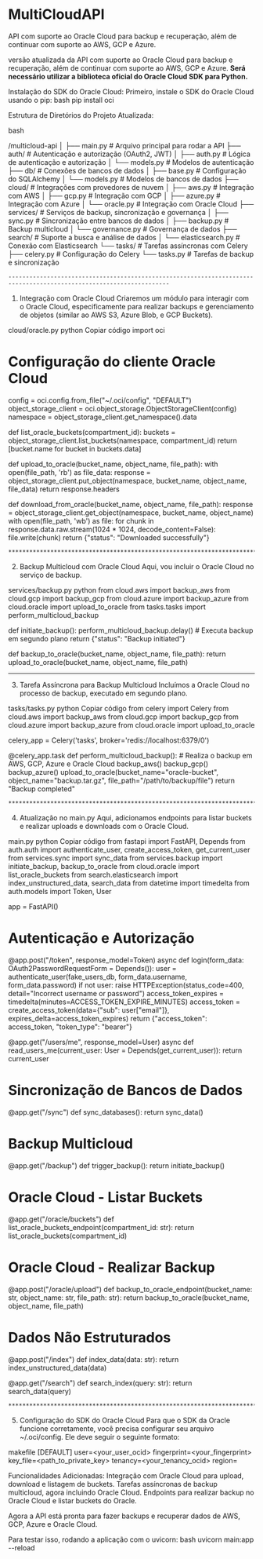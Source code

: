 # MultiCloudAPI
API com suporte ao Oracle Cloud para backup e recuperação, além de continuar com suporte ao AWS, GCP e Azure.

versão atualizada da API com suporte ao Oracle Cloud para backup e recuperação, além de continuar com suporte ao AWS, GCP e Azure.
****Será necessário utilizar a biblioteca oficial do Oracle Cloud SDK para Python.****

Instalação do SDK do Oracle Cloud:
Primeiro, instale o SDK do Oracle Cloud usando o pip:
bash
pip install oci

Estrutura de Diretórios do Projeto Atualizada:

bash

/multicloud-api
│
├── main.py                # Arquivo principal para rodar a API
├── auth/                  # Autenticação e autorização (OAuth2, JWT)
│   ├── auth.py            # Lógica de autenticação e autorização
│   └── models.py          # Modelos de autenticação
├── db/                    # Conexões de bancos de dados
│   ├── base.py            # Configuração do SQLAlchemy
│   └── models.py          # Modelos de bancos de dados
├── cloud/                 # Integrações com provedores de nuvem
│   ├── aws.py             # Integração com AWS
│   ├── gcp.py             # Integração com GCP
│   ├── azure.py           # Integração com Azure
│   └── oracle.py          # Integração com Oracle Cloud
├── services/              # Serviços de backup, sincronização e governança
│   ├── sync.py            # Sincronização entre bancos de dados
│   ├── backup.py          # Backup multicloud
│   └── governance.py      # Governança de dados
├── search/                # Suporte a busca e análise de dados
│   └── elasticsearch.py   # Conexão com Elasticsearch
└── tasks/                 # Tarefas assíncronas com Celery
    ├── celery.py          # Configuração do Celery
    └── tasks.py           # Tarefas de backup e sincronização

    --------------------------------------------------------------------------------------------------------------------
1. Integração com Oracle Cloud
Criaremos um módulo para interagir com o Oracle Cloud, especificamente para realizar backups e gerenciamento de objetos (similar ao AWS S3, Azure Blob, e GCP Buckets).

cloud/oracle.py
python
Copiar código
import oci

# Configuração do cliente Oracle Cloud
config = oci.config.from_file("~/.oci/config", "DEFAULT")
object_storage_client = oci.object_storage.ObjectStorageClient(config)
namespace = object_storage_client.get_namespace().data

def list_oracle_buckets(compartment_id):
    buckets = object_storage_client.list_buckets(namespace, compartment_id)
    return [bucket.name for bucket in buckets.data]

def upload_to_oracle(bucket_name, object_name, file_path):
    with open(file_path, 'rb') as file_data:
        response = object_storage_client.put_object(namespace, bucket_name, object_name, file_data)
    return response.headers

def download_from_oracle(bucket_name, object_name, file_path):
    response = object_storage_client.get_object(namespace, bucket_name, object_name)
    with open(file_path, 'wb') as file:
        for chunk in response.data.raw.stream(1024 * 1024, decode_content=False):
            file.write(chunk)
    return {"status": "Downloaded successfully"}

    **********************************************************************************************************************
    
2. Backup Multicloud com Oracle Cloud
Aqui, vou incluir o Oracle Cloud no serviço de backup.

services/backup.py
python
from cloud.aws import backup_aws
from cloud.gcp import backup_gcp
from cloud.azure import backup_azure
from cloud.oracle import upload_to_oracle
from tasks.tasks import perform_multicloud_backup

def initiate_backup():
    perform_multicloud_backup.delay()  # Executa backup em segundo plano
    return {"status": "Backup initiated"}

def backup_to_oracle(bucket_name, object_name, file_path):
    return upload_to_oracle(bucket_name, object_name, file_path)

*****************************************************************************************************************

3. Tarefa Assíncrona para Backup Multicloud
Incluímos a Oracle Cloud no processo de backup, executado em segundo plano.

tasks/tasks.py
python
Copiar código
from celery import Celery
from cloud.aws import backup_aws
from cloud.gcp import backup_gcp
from cloud.azure import backup_azure
from cloud.oracle import upload_to_oracle

celery_app = Celery('tasks', broker='redis://localhost:6379/0')

@celery_app.task
def perform_multicloud_backup():
    # Realiza o backup em AWS, GCP, Azure e Oracle Cloud
    backup_aws()
    backup_gcp()
    backup_azure()
    upload_to_oracle(bucket_name="oracle-bucket", object_name="backup.tar.gz", file_path="/path/to/backup/file")
    return "Backup completed"

    ***************************************************************************************************************************
    
4. Atualização no main.py
Aqui, adicionamos endpoints para listar buckets e realizar uploads e downloads com o Oracle Cloud.

main.py
python
Copiar código
from fastapi import FastAPI, Depends
from auth.auth import authenticate_user, create_access_token, get_current_user
from services.sync import sync_data
from services.backup import initiate_backup, backup_to_oracle
from cloud.oracle import list_oracle_buckets
from search.elasticsearch import index_unstructured_data, search_data
from datetime import timedelta
from auth.models import Token, User

app = FastAPI()

# Autenticação e Autorização
@app.post("/token", response_model=Token)
async def login(form_data: OAuth2PasswordRequestForm = Depends()):
    user = authenticate_user(fake_users_db, form_data.username, form_data.password)
    if not user:
        raise HTTPException(status_code=400, detail="Incorrect username or password")
    access_token_expires = timedelta(minutes=ACCESS_TOKEN_EXPIRE_MINUTES)
    access_token = create_access_token(data={"sub": user["email"]}, expires_delta=access_token_expires)
    return {"access_token": access_token, "token_type": "bearer"}

@app.get("/users/me", response_model=User)
async def read_users_me(current_user: User = Depends(get_current_user)):
    return current_user

# Sincronização de Bancos de Dados
@app.get("/sync")
def sync_databases():
    return sync_data()

# Backup Multicloud
@app.get("/backup")
def trigger_backup():
    return initiate_backup()

# Oracle Cloud - Listar Buckets
@app.get("/oracle/buckets")
def list_oracle_buckets_endpoint(compartment_id: str):
    return list_oracle_buckets(compartment_id)

# Oracle Cloud - Realizar Backup
@app.post("/oracle/upload")
def backup_to_oracle_endpoint(bucket_name: str, object_name: str, file_path: str):
    return backup_to_oracle(bucket_name, object_name, file_path)

# Dados Não Estruturados
@app.post("/index")
def index_data(data: str):
    return index_unstructured_data(data)

@app.get("/search")
def search_index(query: str):
    return search_data(query)

    ****************************************************************************************************************************************
    
5. Configuração do SDK do Oracle Cloud
Para que o SDK da Oracle funcione corretamente, você precisa configurar seu arquivo ~/.oci/config. Ele deve seguir o seguinte formato:

makefile
[DEFAULT]
user=<your_user_ocid>
fingerprint=<your_fingerprint>
key_file=<path_to_private_key>
tenancy=<your_tenancy_ocid>
region=<region>


Funcionalidades Adicionadas:
Integração com Oracle Cloud para upload, download e listagem de buckets.
Tarefas assíncronas de backup multicloud, agora incluindo Oracle Cloud.
Endpoints para realizar backup no Oracle Cloud e listar buckets do Oracle.

Agora a API está pronta para fazer backups e recuperar dados de AWS, GCP, Azure e Oracle Cloud. 

Para testar isso, rodando a aplicação com o uvicorn:
bash
uvicorn main:app --reload
